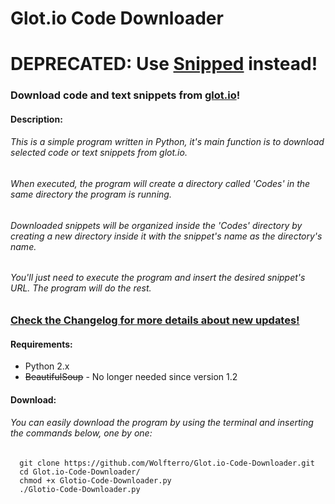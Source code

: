# Glot.io Code Downloader

# DEPRECATED: Use [Snipped](https://github.com/Wolfterro/Snipped) instead!

### Download code and text snippets from [glot.io](https://glot.io/)!

#### Description:

###### This is a simple program written in Python, it's main function is to download selected code or text snippets from glot.io.
###### When executed, the program will create a directory called 'Codes' in the same directory the program is running.
###### Downloaded snippets will be organized inside the 'Codes' directory by creating a new directory inside it with the snippet's name as the directory's name.
###### You'll just need to execute the program and insert the desired snippet's URL. The program will do the rest.

### [Check the Changelog for more details about new updates!](https://raw.github.com/Wolfterro/Glot.io-Code-Downloader/master/CHANGELOG.txt)

#### Requirements:
- Python 2.x
- ~~BeautifulSoup~~ - No longer needed since version 1.2

#### Download:

###### You can easily download the program by using the terminal and inserting the commands below, one by one:

      git clone https://github.com/Wolfterro/Glot.io-Code-Downloader.git
      cd Glot.io-Code-Downloader/
      chmod +x Glotio-Code-Downloader.py
      ./Glotio-Code-Downloader.py
